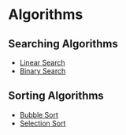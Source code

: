 # Algorithms

## Searching Algorithms
  * <a href="https://github.com/TheMIU/Algorithms/blob/main/searching_algorithms/linear_search/LinearSearch.java">Linear Search</a>
  * <a href="https://github.com/TheMIU/Algorithms/blob/main/searching_algorithms/binary_search/BinarySearch.java">Binary Search</a>
    
## Sorting Algorithms
  * <a href="https://github.com/TheMIU/Algorithms/blob/main/sorting_algorithms/bubble_sort/BubbleSort.java">Bubble Sort</a>
  * <a href="https://github.com/TheMIU/Algorithms/blob/main/sorting_algorithms/selection_sort/SelectionSort.java">Selection Sort</a>
